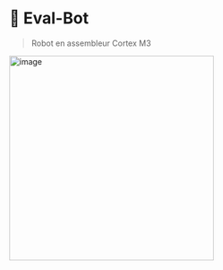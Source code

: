 # 🤖 Eval-Bot
> Robot en assembleur Cortex M3

<img width="365" alt="image" src="https://github.com/Berachem/eval-bot/assets/61350744/eafedda9-e03f-4e30-a49a-f3a442c1c760">

